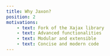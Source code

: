 ```yaml
---
title: Why Jaxon?
position: 2
motivations:
    - text: Fork of the Xajax library
    - text: Advanced functionalities
    - text: Modular and extensible
    - text: Concise and modern code
---
```


